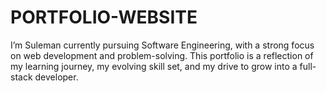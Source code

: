 # PORTFOLIO-WEBSITE
I’m Suleman currently pursuing Software Engineering, with a strong focus on web development and problem-solving. This portfolio is a reflection of my learning journey, my evolving skill set, and my drive to grow into a full-stack developer.
